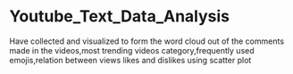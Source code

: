 # Youtube_Text_Data_Analysis
Have collected and visualized  to form the word cloud out of the comments made in the videos,most trending videos category,frequently used emojis,relation between views likes and dislikes using scatter plot
